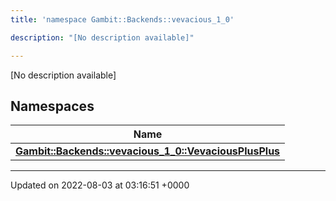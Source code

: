 ```yaml
---
title: 'namespace Gambit::Backends::vevacious_1_0'

description: "[No description available]"

---
```







[No description available]

## Namespaces

| Name           |
| -------------- |
| **[Gambit::Backends::vevacious_1_0::VevaciousPlusPlus](/documentation/code/darkbit_development/namespaces/namespacegambit_1_1backends_1_1vevacious__1__0_1_1vevaciousplusplus/)**  |






-------------------------------

Updated on 2022-08-03 at 03:16:51 +0000